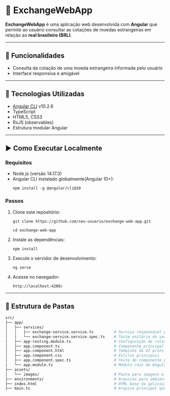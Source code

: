 # 💱 ExchangeWebApp

**ExchangeWebApp** é uma aplicação web desenvolvida com **Angular** que permite ao usuário consultar as cotações de moedas estrangeiras em relação ao **real brasileiro (BRL)**.

---

## 📌 Funcionalidades

- Consulta da cotação de uma moeda estrangeira informada pelo usuário
- Interface responsiva e amigável

---

## 🧱 Tecnologias Utilizadas

- [Angular CLI](https://v10.angular.io/docs) v10.2.6
- TypeScript
- HTML5, CSS3
- RxJS (observables)
- Estrutura modular Angular

---

## ▶️ Como Executar Localmente

### Requisitos

- Node.js (versão 14.17.3)
- Angular CLI instalado globalmente(Angular 10+):
  ```
  npm install -g @angular/cli@10
  ```

### Passos

1. Clone este repositório:
   ```
   git clone https://github.com/seu-usuario/exchange-web-app.git

   cd exchange-web-app
   ```

2. Instale as dependências:
   ```
   npm install
   ```

3. Execute o servidor de desenvolvimento:
   ```
   ng serve
   ```

4. Acesse no navegador:
   ```
   http://localhost:4200/
   ```

---

## 📂 Estrutura de Pastas

```bash
src/
├── app/
│   ├── services/
│   │   ├── exchange-service.service.ts         # Serviço responsável pela lógica de câmbio
│   │   └── exchange-service.service.spec.ts    # Teste unitário do serviço
│   ├── app-routing.module.ts                   # Configuração de rotas (caso expandido futuramente)
│   ├── app.component.ts                        # Componente principal
│   ├── app.component.html                      # Template da UI principal
│   ├── app.component.css                       # Estilos principais
│   ├── app.component.spec.ts                   # Teste do componente principal
│   └── app.module.ts                           # Módulo raiz do Angular
├── assets/
│   └── images/                                 # Pasta para imagens e recursos estáticos
├── environments/                               # Arquivos para ambiente (dev/prod)
├── index.html                                  # HTML base da aplicação
├── main.ts                                     # Arquivo principal que bootstrapa o app
```
